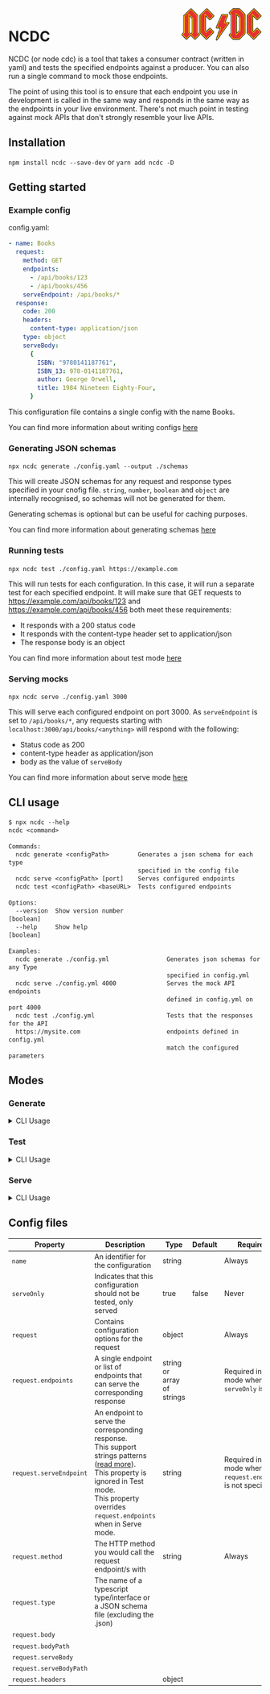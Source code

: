 <img align="right" alt="Ajv logo" width="160" src="./icon.png">

# NCDC

NCDC (or node cdc) is a tool that takes a consumer contract (written in yaml)
and tests the specified endpoints against a producer. You can also run a single
command to mock those endpoints.

The point of using this tool is to ensure that each endpoint you use in
development is called in the same way and responds in the same way as the
endpoints in your live environment. There's not much point in testing against
mock APIs that don't strongly resemble your live APIs.

## Installation

`npm install ncdc --save-dev` or `yarn add ncdc -D`

## Getting started

### Example config

config.yaml:

```yaml
- name: Books
  request:
    method: GET
    endpoints:
      - /api/books/123
      - /api/books/456
    serveEndpoint: /api/books/*
  response:
    code: 200
    headers:
      content-type: application/json
    type: object
    serveBody:
      {
        ISBN: "9780141187761",
        ISBN_13: 978-0141187761,
        author: George Orwell,
        title: 1984 Nineteen Eighty-Four,
      }
```

This configuration file contains a single config with the name Books.

You can find more information about writing configs [here](#config-files)

### Generating JSON schemas

`npx ncdc generate ./config.yaml --output ./schemas`

This will create JSON schemas for any request and response types specified in
your cnofig file. `string`, `number`, `boolean` and `object` are internally
recognised, so schemas will not be generated for them.

Generating schemas is optional but can be useful for caching purposes.

You can find more information about generating schemas [here](#generate)

### Running tests

`npx ncdc test ./config.yaml https://example.com`

This will run tests for each configuration. In this case, it will run a separate
test for each specified endpoint. It will make sure that GET requests to
https://example.com/api/books/123 and https://example.com/api/books/456 both
meet these requirements:

- It responds with a 200 status code
- It responds with the content-type header set to application/json
- The response body is an object

You can find more information about test mode [here](#test)

### Serving mocks

`npx ncdc serve ./config.yaml 3000`

This will serve each configured endpoint on port 3000. As `serveEndpoint` is set
to `/api/books/*`, any requests starting with
`localhost:3000/api/books/<anything>` will respond with the following:

- Status code as 200
- content-type header as application/json
- body as the value of `serveBody`

You can find more information about serve mode [here](#serve)

## CLI usage

```
$ npx ncdc --help
ncdc <command>

Commands:
  ncdc generate <configPath>        Generates a json schema for each type
                                    specified in the config file
  ncdc serve <configPath> [port]    Serves configured endpoints
  ncdc test <configPath> <baseURL>  Tests configured endpoints

Options:
  --version  Show version number                                       [boolean]
  --help     Show help                                                 [boolean]

Examples:
  ncdc generate ./config.yml                Generates json schemas for any Type
                                            specified in config.yml
  ncdc serve ./config.yml 4000              Serves the mock API endpoints
                                            defined in config.yml on port 4000
  ncdc test ./config.yml                    Tests that the responses for the API
  https://mysite.com                        endpoints defined in config.yml
                                            match the configured parameters
```

## Modes

### Generate

<details>
<summary>CLI Usage</summary>
<pre>
$ npx ncdc generate --help
ncdc generate &lt;configPath&gt;

Generates a json schema for each type specified in the config file

Positionals:
  configPath  path to the mock config                        [string] [required]

Options:
  --version                   Show version number                      [boolean]
  --help                      Show help                                [boolean]
  --tsconfigPath, -c          a path to the tsconfig which contains required
                              symbols      [string] [default: "./tsconfig.json"]
  --outputPath, -o, --output  sets an output folder for the json schemas
                                             [string] [default: "./json-schema"]
</pre>
</details>

### Test

<details>
<summary>CLI Usage</summary>
<pre>
$ ./bin/ncdc test --help
ncdc test &lt;configPath&gt; &lt;baseURL&gt;

Tests configured endpoints

Positionals:
  configPath  path to the mock config                        [string] [required]
  baseURL     the URL that your endpoints should be accessed through
                                                             [string] [required]

Options:
  --version           Show version number                              [boolean]
  --help              Show help                                        [boolean]
  --allErrors, -a     show all validation errors per test instead of failing
                      fast                            [boolean] [default: false]
  --schemaPath        specify a path to load json schemas from, rather than
                      generating them                                   [string]
  --tsconfigPath, -c  a path to the tsconfig which contains required symbols
                                           [string] [default: "./tsconfig.json"]
</pre>
</details>

### Serve

<details>
<summary>CLI Usage</summary>
<pre>
$ ./bin/ncdc serve --help
ncdc serve &lt;configPath&gt; [port]

Serves configured endpoints

Positionals:
  configPath  path to the mock config                        [string] [required]
  port        port to serve the API on                  [number] [default: 4000]

Options:
  --version           Show version number                              [boolean]
  --help              Show help                                        [boolean]
  --allErrors, -a     show all validation errors per test instead of failing
                      fast                            [boolean] [default: false]
  --schemaPath        specify a path to load json schemas from, rather than
                      generating them                                   [string]
  --tsconfigPath, -c  a path to the tsconfig which contains required symbols
                                           [string] [default: "./tsconfig.json"]
</pre>
</details>

## Config files

| Property                | Description                                                                                                                                                                                                                                                            | Type                       | Default | Required?                                                        | Example                                                                            |
| ----------------------- | ---------------------------------------------------------------------------------------------------------------------------------------------------------------------------------------------------------------------------------------------------------------------- | -------------------------- | ------- | ---------------------------------------------------------------- | ---------------------------------------------------------------------------------- |
| `name`                  | An identifier for the configuration                                                                                                                                                                                                                                    | string                     |         | Always                                                           | `name: My First Test`                                                              |
| `serveOnly`             | Indicates that this configuration should not be tested, only served                                                                                                                                                                                                    | true                       | false   | Never                                                            | `serveOnly: true`                                                                  |
| `request`               | Contains configuration options for the request                                                                                                                                                                                                                         | object                     |         | Always                                                           | `request: {}`                                                                      |
| `request.endpoints`     | A single endpoint or list of endpoints that can serve the corresponding response                                                                                                                                                                                       | string or array of strings |         | Required in Test mode when `serveOnly` is `false`                | `endpoints: /my/endpoint`<br>or...<br>`endpoints:`<br>`- /books/1`<br>`- /books/2` |
| `request.serveEndpoint` | An endpoint to serve the corresponding response.<br>This support strings patterns ([read more](https://expressjs.com/en/guide/routing.html#route-paths)).<br>This property is ignored in Test mode.<br>This property overrides `request.endpoints` when in Serve mode. | string                     |         | Required in Serve mode when `request.endpoints` is not specified | `serveEndpoint: /books/*`                                                          |
| `request.method`        | The HTTP method you would call the request endpoint/s with                                                                                                                                                                                                             | string                     |         | Always                                                           | `method: POST`                                                                     |
| `request.type`          | The name of a typescript type/interface or a JSON schema file (excluding the .json)                                                                                                                                                                                    |                            |         |                                                                  |                                                                                    |
| `request.body`          |                                                                                                                                                                                                                                                                        |                            |         |                                                                  |                                                                                    |
| `request.bodyPath`      |                                                                                                                                                                                                                                                                        |                            |         |                                                                  |                                                                                    |
| `request.serveBody`     |                                                                                                                                                                                                                                                                        |                            |         |                                                                  |                                                                                    |
| `request.serveBodyPath` |                                                                                                                                                                                                                                                                        |                            |         |                                                                  |                                                                                    |
| `request.headers`       |                                                                                                                                                                                                                                                                        | object                     |         |                                                                  |                                                                                    |
